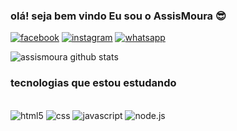 
### olá! seja bem vindo Eu sou o AssisMoura 😎

[![facebook](https://img.shields.io/badge/Facebook-1877F2?style=for-the-badge&logo=facebook&logoColor=white)](https://www.facebook.com/frncisco.assis)
[![instagram](https://img.shields.io/badge/Instagram-E4405F?style=for-the-badge&logo=instagram&logoColor=white)](https://www.instagram.com/assis_de_moura/)
[![whatsapp](https://img.shields.io/badge/WhatsApp-25D366?style=for-the-badge&logo=whatsapp&logoColor=white)](https://wa.me/5585992585377)

![assismoura github stats](https://github-readme-stats.vercel.app/api?username=assismoura&show_icons=true&theme=merko)

### tecnologias que estou estudando

<div style="display: inline_block"><br/>
<img align="cente" alt= "html5" src="https://img.shields.io/badge/HTML5-E34F26?style=for-the-badge&logo=html5&logoColor=white"> 
<img align="cente" alt= "css" src="https://img.shields.io/badge/CSS-239120?&style=for-the-badge&logo=css3&logoColor=white">
<img align="cente" alt= "javascript" src="https://img.shields.io/badge/JavaScript-F7DF1E?style=for-the-badge&logo=javascript&logoColor=black">
<img align="cente" alt= "node.js" src=https://img.shields.io/badge/Node.js-43853D?style=for-the-badge&logo=node.js&logoColor=white
<div>
